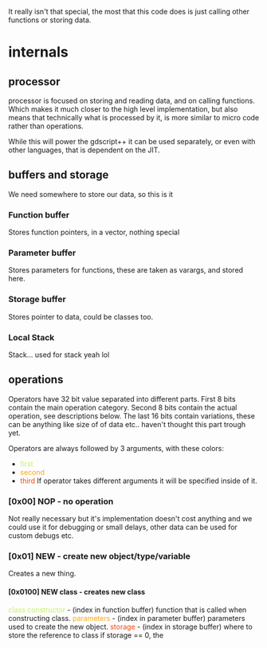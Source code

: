 It really isn't that special, the most that this code does is just calling other functions or storing data.

# internals
## processor
processor is focused on storing and reading data, and on calling functions.
Which makes it much closer to the high level implementation, but also means that technically what is processed by it, is more similar to micro code rather than operations.

While this will power the gdscript++ it can be used separately, or even with other languages, that is dependent on the JIT.

## buffers and storage
We need somewhere to store our data, so this is it 
### Function buffer
Stores function pointers, in a vector, nothing special
### Parameter buffer
Stores parameters for functions, these are taken as varargs, and stored here.
### Storage buffer
Stores pointer to data, could be classes too.
### Local Stack
Stack... used for stack yeah lol

## operations
Operators have 32 bit value separated into different parts.
First 8 bits contain the main operation category.
Second 8 bits contain the actual operation, see descriptions below.
The last 16 bits contain variations, these can be anything like size of of data etc.. haven't thought this part trough yet.

Operators are always followed by 3 arguments, with these colors:
- <font color="#C2F261">first</font>
- <font color="#FAA613">second</font>
- <font color="#F44708">third</font>
If operator takes different arguments it will be specified inside of it.

### [0x00] NOP - no operation
Not really necessary but it's implementation doesn't cost anything and we could use it for debugging or small delays, other data can be used for custom debugs etc.
### [0x01] NEW - create new object/type/variable
Creates a new thing.
#### [0x0100] NEW class - creates new class
<font color="#C2F261">class constructor</font> - (index in function buffer) function that is called when constructing class.
<font color="#FAA613">parameters</font> - (index in parameter buffer) parameters used to create the new object.
<font color="#F44708">storage</font> - (index in storage buffer) where to store the reference to class
if storage == 0, the 